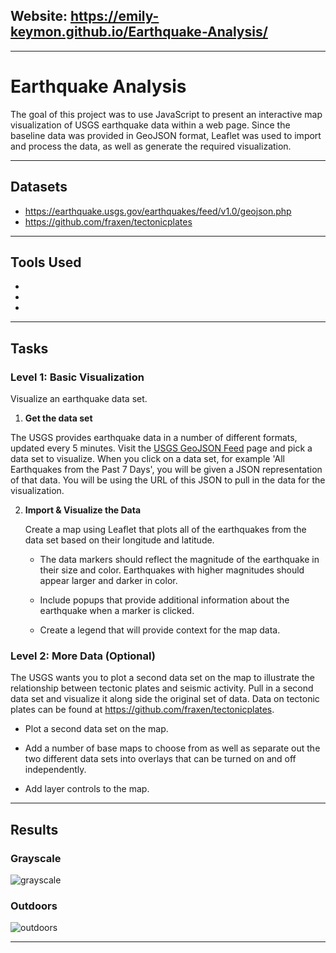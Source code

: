 ## Website:   https://emily-keymon.github.io/Earthquake-Analysis/

----

# Earthquake Analysis

The goal of this project was to use JavaScript to present an interactive map visualization of USGS earthquake data within a web page. Since the baseline data was provided in GeoJSON format, Leaflet was used to import and process the data, as well as generate the required visualization.

---
## Datasets
* https://earthquake.usgs.gov/earthquakes/feed/v1.0/geojson.php
* https://github.com/fraxen/tectonicplates


---
## Tools Used
*
*
*



---
## Tasks

### Level 1: Basic Visualization
Visualize an earthquake data set.

1. **Get the data set**

 The USGS provides earthquake data in a number of different formats, updated every 5 minutes. Visit the [USGS GeoJSON Feed](http://earthquake.usgs.gov/earthquakes/feed/v1.0/geojson.php) page and pick a data set to visualize. When you click on a data set, for example 'All Earthquakes from the Past 7 Days', you will be given a JSON representation of that data. You will be using the URL of this JSON to pull in the data for the visualization.


2. **Import & Visualize the Data**

   Create a map using Leaflet that plots all of the earthquakes from the data set based on their longitude and latitude.

   * The data markers should reflect the magnitude of the earthquake in their size and color. Earthquakes with higher magnitudes should appear larger and darker in color.

   * Include popups that provide additional information about the earthquake when a marker is clicked.

   * Create a legend that will provide context for the map data.


### Level 2: More Data (Optional)

The USGS wants you to plot a second data set on the map to illustrate the relationship between tectonic plates and seismic activity. Pull in a second data set and visualize it along side the original set of data. Data on tectonic plates can be found at <https://github.com/fraxen/tectonicplates>.

* Plot a second data set on the map.

* Add a number of base maps to choose from as well as separate out the two different data sets into overlays that can be turned on and off independently.

* Add layer controls to the map.

---
## Results
### Grayscale
![grayscale](https://user-images.githubusercontent.com/64673015/112073528-4fed8280-8b42-11eb-8f6c-76ac7f8e5aa9.PNG)

### Outdoors
![outdoors](https://user-images.githubusercontent.com/64673015/112073581-6bf12400-8b42-11eb-9d68-7318545a50bd.PNG)



---

